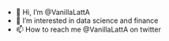 - 👋 Hi, I’m @VanillaLattA
- 👀 I’m interested in data science and finance
- 📫 How to reach me @VanillaLattA on twitter 
